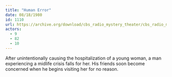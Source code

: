 ```yaml
---
title: "Human Error"
date: 08/18/1980
id: 1110
url: https://archive.org/download/cbs_radio_mystery_theater/cbs_radio_mystery_theater-1101-1150.zip/cbs_radio_mystery_theater-1101-1150%2Fcbsrmt_1110_human_error.mp3
actors:
  - 9
  - 82
  - 10
---
```

After unintentionally causing the hospitalization of a young woman, a man experiencing a midlife crisis falls for her. His friends soon become concerned when he begins visiting her for no reason.